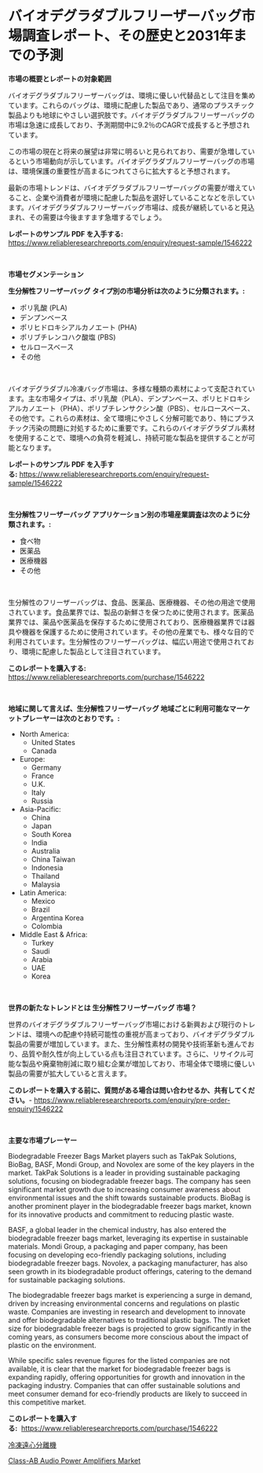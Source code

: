 <p><h1>バイオデグラダブルフリーザーバッグ市場調査レポート、その歴史と2031年までの予測</h1></p><p><strong>市場の概要とレポートの対象範囲</strong></p>
<p><p>バイオデグラダブルフリーザーバッグは、環境に優しい代替品として注目を集めています。これらのバッグは、環境に配慮した製品であり、通常のプラスチック製品よりも地球にやさしい選択肢です。バイオデグラダブルフリーザーバッグの市場は急速に成長しており、予測期間中に9.2％のCAGRで成長すると予想されています。</p><p>この市場の現在と将来の展望は非常に明るいと見られており、需要が急増しているという市場動向が示しています。バイオデグラダブルフリーザーバッグの市場は、環境保護の重要性が高まるにつれてさらに拡大すると予想されます。</p><p>最新の市場トレンドは、バイオデグラダブルフリーザーバッグの需要が増えていること、企業や消費者が環境に配慮した製品を選好していることなどを示しています。バイオデグラダブルフリーザーバッグ市場は、成長が継続していると見込まれ、その需要は今後ますます急増するでしょう。</p></p>
<p><strong>レポートのサンプル PDF を入手する:</strong> <a href="https://www.reliableresearchreports.com/enquiry/request-sample/1546222">https://www.reliableresearchreports.com/enquiry/request-sample/1546222</a></p>
<p>&nbsp;</p>
<p><strong>市場セグメンテーション</strong></p>
<p><strong>生分解性フリーザーバッグ タイプ別の市場分析は次のように分類されます。:</strong></p>
<p><ul><li>ポリ乳酸 (PLA)</li><li>デンプンベース</li><li>ポリヒドロキシアルカノエート (PHA)</li><li>ポリブチレンコハク酸塩 (PBS)</li><li>セルロースベース</li><li>その他</li></ul></p>
<p>&nbsp;</p>
<p><p>バイオデグラダブル冷凍バッグ市場は、多様な種類の素材によって支配されています。主な市場タイプは、ポリ乳酸（PLA）、デンプンベース、ポリヒドロキシアルカノエート（PHA）、ポリブチレンサクシン酸（PBS）、セルロースベース、その他です。これらの素材は、全て環境にやさしく分解可能であり、特にプラスチック汚染の問題に対処するために重要です。これらのバイオデグラダブル素材を使用することで、環境への負荷を軽減し、持続可能な製品を提供することが可能となります。</p></p>
<p><strong>レポートのサンプル PDF を入手する:</strong>&nbsp;<a href="https://www.reliableresearchreports.com/enquiry/request-sample/1546222">https://www.reliableresearchreports.com/enquiry/request-sample/1546222</a></p>
<p>&nbsp;</p>
<p><strong> 生分解性フリーザーバッグ アプリケーション別の市場産業調査は次のように分類されます。:</strong></p>
<p><ul><li>食べ物</li><li>医薬品</li><li>医療機器</li><li>その他</li></ul></p>
<p>&nbsp;</p>
<p><p>生分解性のフリーザーバッグは、食品、医薬品、医療機器、その他の用途で使用されています。食品業界では、製品の新鮮さを保つために使用されます。医薬品業界では、薬品や医薬品を保存するために使用されており、医療機器業界では器具や機器を保護するために使用されています。その他の産業でも、様々な目的で利用されています。生分解性のフリーザーバッグは、幅広い用途で使用されており、環境に配慮した製品として注目されています。</p></p>
<p><strong>このレポートを購入する:</strong>&nbsp; <a href="https://www.reliableresearchreports.com/purchase/1546222">https://www.reliableresearchreports.com/purchase/1546222</a></p>
<p>&nbsp;</p>
<p><strong>地域に関して言えば、生分解性フリーザーバッグ 地域ごとに利用可能なマーケットプレーヤーは次のとおりです。:</strong></p>
<p><ul>
    <li>
        North America:
        <ul>
            <li>United States</li>
            <li>Canada</li>
        </ul>
    </li>
    <li>
        Europe:
        <ul>
            <li>Germany</li>
            <li>France</li>
            <li>U.K.</li>
            <li>Italy</li>
            <li>Russia</li>
        </ul>
    </li>
    <li>
        Asia-Pacific:
        <ul>
            <li>China</li>
            <li>Japan</li>
            <li>South Korea</li>
            <li>India</li>
            <li>Australia</li>
            <li>China Taiwan</li>
            <li>Indonesia</li>
            <li>Thailand</li>
            <li>Malaysia</li>
        </ul>
    </li>
    <li>
        Latin America:
        <ul>
            <li>Mexico</li>
            <li>Brazil</li>
            <li>Argentina Korea</li>
            <li>Colombia</li>
        </ul>
    </li>
    <li>
        Middle East & Africa:
        <ul>
            <li>Turkey</li>
            <li>Saudi</li>
            <li>Arabia</li>
            <li>UAE</li>
            <li>Korea</li>
        </ul>
    </li>
    </ul></p>
<p>&nbsp;</p>
<p><strong>世界の新たなトレンドとは 生分解性フリーザーバッグ 市場？</strong></p>
<p><p>世界のバイオデグラダブルフリーザーバッグ市場における新興および現行のトレンドは、環境への配慮や持続可能性の重視が高まっており、バイオデグラダブル製品の需要が増加しています。また、生分解性素材の開発や技術革新も進んでおり、品質や耐久性が向上している点も注目されています。さらに、リサイクル可能な製品や廃棄物削減に取り組む企業が増加しており、市場全体で環境に優しい製品の需要が拡大していると言えます。</p></p>
<p><strong>このレポートを購入する前に、質問がある場合は問い合わせるか、共有してください。</strong>- <a href="https://www.reliableresearchreports.com/enquiry/pre-order-enquiry/1546222">https://www.reliableresearchreports.com/enquiry/pre-order-enquiry/1546222</a></p>
<p>&nbsp;</p>
<p><strong>主要な市場プレーヤー</strong></p>
<p><p>Biodegradable Freezer Bags Market players such as TakPak Solutions, BioBag, BASF, Mondi Group, and Novolex are some of the key players in the market. TakPak Solutions is a leader in providing sustainable packaging solutions, focusing on biodegradable freezer bags. The company has seen significant market growth due to increasing consumer awareness about environmental issues and the shift towards sustainable products. BioBag is another prominent player in the biodegradable freezer bags market, known for its innovative products and commitment to reducing plastic waste.</p><p>BASF, a global leader in the chemical industry, has also entered the biodegradable freezer bags market, leveraging its expertise in sustainable materials. Mondi Group, a packaging and paper company, has been focusing on developing eco-friendly packaging solutions, including biodegradable freezer bags. Novolex, a packaging manufacturer, has also seen growth in its biodegradable product offerings, catering to the demand for sustainable packaging solutions.</p><p>The biodegradable freezer bags market is experiencing a surge in demand, driven by increasing environmental concerns and regulations on plastic waste. Companies are investing in research and development to innovate and offer biodegradable alternatives to traditional plastic bags. The market size for biodegradable freezer bags is projected to grow significantly in the coming years, as consumers become more conscious about the impact of plastic on the environment.</p><p>While specific sales revenue figures for the listed companies are not available, it is clear that the market for biodegradable freezer bags is expanding rapidly, offering opportunities for growth and innovation in the packaging industry. Companies that can offer sustainable solutions and meet consumer demand for eco-friendly products are likely to succeed in this competitive market.</p></p>
<p><strong>このレポートを購入する:</strong>&nbsp;&nbsp;<a href="https://www.reliableresearchreports.com/purchase/1546222">https://www.reliableresearchreports.com/purchase/1546222</a></p>
<p><p><a href="https://github.com/nemesis2824/Market-Research-Report-List-1/blob/main/894971413324.md">冷凍遠心分離機</a></p><p><a href="https://github.com/nicholepatriciadoylenwnrjr0/Market-Research-Report-List-1/blob/main/class-ab-audio-power-amplifiers-market.md">Class-AB Audio Power Amplifiers Market</a></p></p>